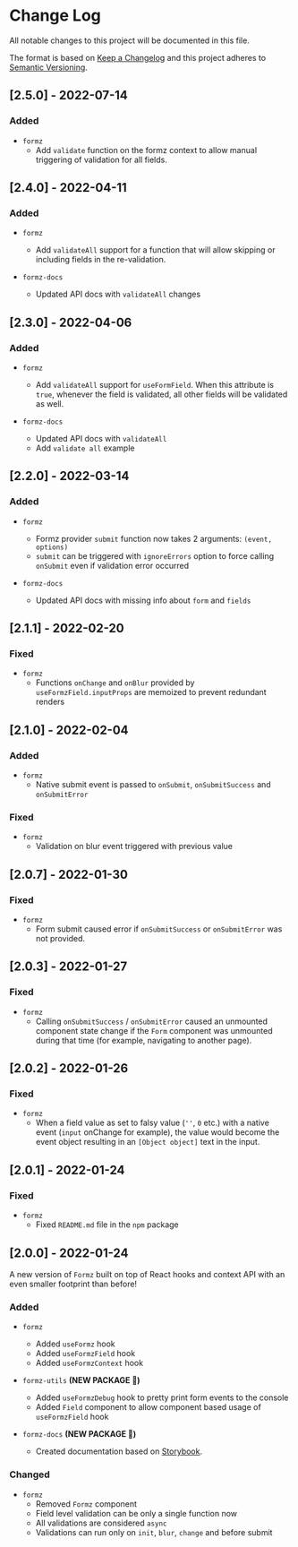 # Change Log

All notable changes to this project will be documented in this file.

The format is based on [Keep a Changelog](http://keepachangelog.com/)
and this project adheres to [Semantic Versioning](http://semver.org/).

## [2.5.0] - 2022-07-14

### Added

- `formz`
  - Add `validate` function on the formz context to allow manual triggering of validation for all
    fields.

## [2.4.0] - 2022-04-11

### Added

- `formz`
  - Add `validateAll` support for a function that will allow skipping or including fields in the
    re-validation.

- `formz-docs`
  - Updated API docs with `validateAll` changes

## [2.3.0] - 2022-04-06

### Added

- `formz`
  - Add `validateAll` support for `useFormField`. When this attribute is `true`, whenever the field
    is validated, all other fields will be validated as well.

- `formz-docs`
  - Updated API docs with `validateAll`
  - Add `validate all` example

## [2.2.0] - 2022-03-14

### Added

- `formz`
  - Formz provider `submit` function now takes 2 arguments: `(event, options)`
  - `submit` can be triggered with `ignoreErrors` option to force calling `onSubmit` even if
    validation error occurred

- `formz-docs`
  - Updated API docs with missing info about `form` and `fields`

## [2.1.1] - 2022-02-20

### Fixed

- `formz`
  - Functions `onChange` and `onBlur` provided by `useFormzField.inputProps` are memoized to prevent
    redundant renders

## [2.1.0] - 2022-02-04

### Added

- `formz`
  - Native submit event is passed to `onSubmit`, `onSubmitSuccess` and `onSubmitError`

### Fixed

- `formz`
  - Validation on blur event triggered with previous value

## [2.0.7] - 2022-01-30

### Fixed

- `formz`
  - Form submit caused error if `onSubmitSuccess` or `onSubmitError` was not provided.

## [2.0.3] - 2022-01-27

### Fixed

- `formz`
  - Calling `onSubmitSuccess` / `onSubmitError` caused an unmounted component state change if
    the `Form` component was unmounted during that time (for example, navigating to another page).

## [2.0.2] - 2022-01-26

### Fixed

- `formz`
  - When a field value as set to falsy value (`''`, `0` etc.) with a native event (`input` onChange
    for example), the value would become the event object resulting in an `[Object object]` text in
    the input.

## [2.0.1] - 2022-01-24

### Fixed

- `formz`
  - Fixed `README.md` file in the `npm` package

## [2.0.0] - 2022-01-24

A new version of `Formz` built on top of React hooks and context API with an even smaller footprint
than before!

### Added

- `formz`
  - Added `useFormz` hook
  - Added `useFormzField` hook
  - Added `useFormzContext` hook

- `formz-utils` **(NEW PACKAGE 🎁)**
  - Added `useFormzDebug` hook to pretty print form events to the console
  - Added `Field` component to allow component based usage of `useFormzField` hook

- `formz-docs` **(NEW PACKAGE 🎁)**
  - Created documentation based on [Storybook](https://storybook.js.org/).

### Changed

- `formz`
  - Removed `Formz` component
  - Field level validation can be only a single function now
  - All validations are considered `async`
  - Validations can run only on `init`, `blur`, `change` and before submit
